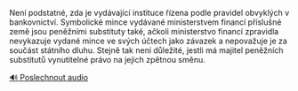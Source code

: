 
Není podstatné, zda je vydávající instituce řízena podle pravidel obvyklých v bankovnictví. Symbolické mince vydávané ministerstvem financí příslušné země jsou peněžními substituty také, ačkoli ministerstvo financí zpravidla nevykazuje vydané mince ve svých účtech jako závazek a nepovažuje je za součást státního dluhu. Stejně tak není důležité, jestli má majitel peněžních substitutů vynutitelné právo na jejich zpětnou směnu.

[🔊 Poslechnout audio](/data/7-paragraphs/audio/chapter_80/para_003-Nen-podstatn-zda-je-vydvajc-instituce-zena.mp3)

